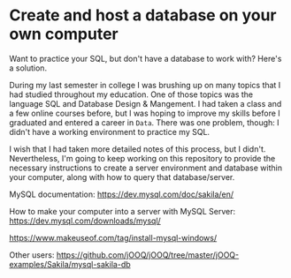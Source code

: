 # Create and host a database on your own computer
Want to practice your SQL, but don't have a database to work with? Here's a solution.

During my last semester in college I was brushing up on many topics that I had studied throughout my education. One of those topics was the language SQL and Database Design & Mangement. I had taken a class and a few online courses before, but I was hoping to improve my skills before I graduated and entered a career in ```Data```. There was one problem, though: I didn't have a working environment to practice my SQL.

I wish that I had taken more detailed notes of this process, but I didn't. Nevertheless, I'm going to keep working on this repository to provide the necessary instructions to create a server environment and database within your computer, along with how to query that database/server.

MySQL documentation: https://dev.mysql.com/doc/sakila/en/

How to make your computer into a server with MySQL Server:
https://dev.mysql.com/downloads/mysql/

https://www.makeuseof.com/tag/install-mysql-windows/

Other users: https://github.com/jOOQ/jOOQ/tree/master/jOOQ-examples/Sakila/mysql-sakila-db
